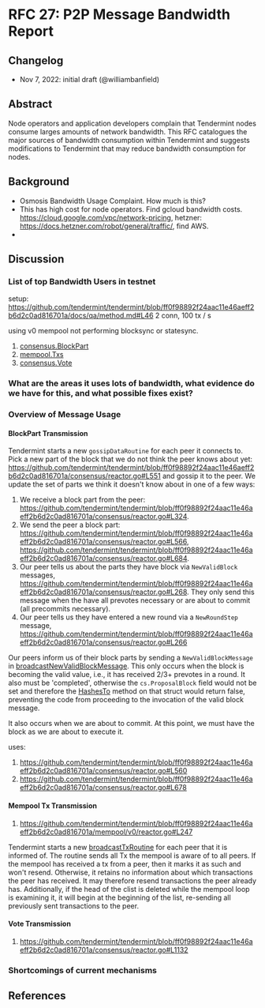 # RFC 27: P2P Message Bandwidth Report

## Changelog

- Nov 7, 2022: initial draft (@williambanfield)

## Abstract

Node operators and application developers complain that Tendermint nodes consume
larges amounts of network bandwidth. This RFC catalogues the major sources of bandwidth
consumption within Tendermint and suggests modifications to Tendermint that may reduce
bandwidth consumption for nodes.

## Background

* Osmosis Bandwidth Usage Complaint. How much is this?
* This has high cost for node operators. Find gcloud bandwidth costs. https://cloud.google.com/vpc/network-pricing, hetzner: https://docs.hetzner.com/robot/general/traffic/, find AWS.
* 

## Discussion

### List of top Bandwidth Users in testnet

setup:
https://github.com/tendermint/tendermint/blob/ff0f98892f24aac11e46aeff2b6d2c0ad816701a/docs/qa/method.md#L46
2 conn, 100 tx / s

using v0 mempool
not performing blocksync or statesync.

1. [consensus.BlockPart](https://github.com/tendermint/tendermint/blob/ff0f98892f24aac11e46aeff2b6d2c0ad816701a/proto/tendermint/consensus/types.proto#L44)
2. [mempool.Txs](https://github.com/tendermint/tendermint/blob/ff0f98892f24aac11e46aeff2b6d2c0ad816701a/proto/tendermint/mempool/types.proto#L6)
3. [consensus.Vote](https://github.com/tendermint/tendermint/blob/ff0f98892f24aac11e46aeff2b6d2c0ad816701a/proto/tendermint/consensus/types.proto#L51)

### What are the areas it uses lots of bandwidth, what evidence do we have for this, and what possible fixes exist?

### Overview of Message Usage

#### BlockPart Transmission

Tendermint starts a new `gossipDataRoutine` for each peer it connects to.
Pick a new part of the block that we do not think the peer knows about yet: https://github.com/tendermint/tendermint/blob/ff0f98892f24aac11e46aeff2b6d2c0ad816701a/consensus/reactor.go#L551 and gossip it to the peer.
We update the set of parts we think it doesn't know about in one of a few ways:
1. We receive a block part from the peer: https://github.com/tendermint/tendermint/blob/ff0f98892f24aac11e46aeff2b6d2c0ad816701a/consensus/reactor.go#L324.
2. We send the peer a block part: https://github.com/tendermint/tendermint/blob/ff0f98892f24aac11e46aeff2b6d2c0ad816701a/consensus/reactor.go#L566, https://github.com/tendermint/tendermint/blob/ff0f98892f24aac11e46aeff2b6d2c0ad816701a/consensus/reactor.go#L684.
3. Our peer tells us about the parts they have block via `NewValidBlock` messages, https://github.com/tendermint/tendermint/blob/ff0f98892f24aac11e46aeff2b6d2c0ad816701a/consensus/reactor.go#L268. They only send this message when the have all prevotes necessary or are about to commit (all precommits necessary).
4. Our peer tells us they have entered a new round via a `NewRoundStep` message, https://github.com/tendermint/tendermint/blob/ff0f98892f24aac11e46aeff2b6d2c0ad816701a/consensus/reactor.go#L266

Our peers inform us of their block parts by sending a `NewValidBlockMessage` in [broadcastNewValidBlockMessage](https://github.com/tendermint/tendermint/blob/ff0f98892f24aac11e46aeff2b6d2c0ad816701a/consensus/reactor.go#L446). This only occurs when the block is
becoming the valid value, i.e., it has received 2/3+ prevotes in a round. It also must be 'completed',
otherwise the `cs.ProposalBlock` field would not be set and therefore the [HashesTo](https://github.com/tendermint/tendermint/blob/ff0f98892f24aac11e46aeff2b6d2c0ad816701a/consensus/state.go#L2120) method on that struct would return false, preventing the code from proceeding to the invocation of the valid block message.

It also occurs when we are about to commit. At this point, we must have the block as we are about to execute it.

uses:
1. https://github.com/tendermint/tendermint/blob/ff0f98892f24aac11e46aeff2b6d2c0ad816701a/consensus/reactor.go#L560
2. https://github.com/tendermint/tendermint/blob/ff0f98892f24aac11e46aeff2b6d2c0ad816701a/consensus/reactor.go#L678

#### Mempool Tx Transmission
1. https://github.com/tendermint/tendermint/blob/ff0f98892f24aac11e46aeff2b6d2c0ad816701a/mempool/v0/reactor.go#L247

Tendermint starts a new [broadcastTxRoutine](https://github.com/tendermint/tendermint/blob/ff0f98892f24aac11e46aeff2b6d2c0ad816701a/mempool/v0/reactor.go#L197) for each peer that it is informed of. The routine sends all Tx the mempool is aware of to all peers. If the mempool has received a tx from a peer, then it marks it as such and won't resend. Otherwise, it retains no information about which transactions the peer has received. It may therefore resend transactions the peer already has. Additionally, if the head of the clist is deleted while the mempool loop is examining it, it will begin at the beginning of the list, re-sending all previously sent transactions to the peer.


#### Vote Transmission
1. https://github.com/tendermint/tendermint/blob/ff0f98892f24aac11e46aeff2b6d2c0ad816701a/consensus/reactor.go#L1132

### Shortcomings of current mechanisms

## References
